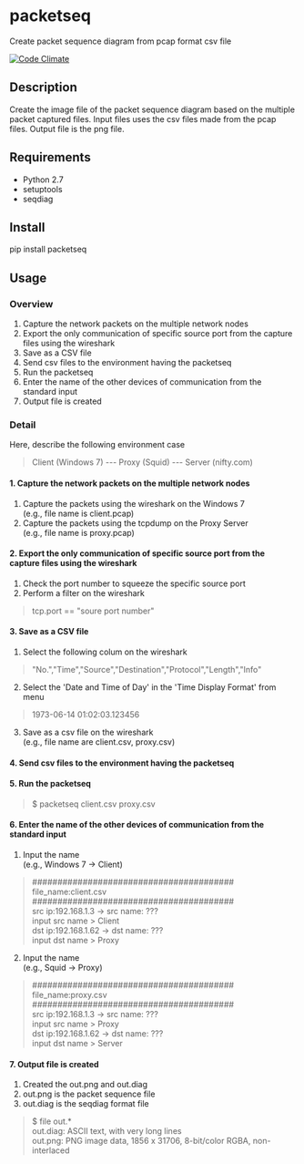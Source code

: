 # packetseq
Create packet sequence diagram from pcap format csv file

[![Code Climate](https://codeclimate.com/repos/57ff5817e3bc270794005139/badges/1d9ff0fb1887c35cb28f/gpa.svg)](https://codeclimate.com/repos/57ff5817e3bc270794005139/feed)

## Description
Create the image file of the packet sequence diagram based on the multiple packet captured files.
Input files uses the csv files made from the pcap files.
Output file is the png file.

## Requirements
* Python 2.7
* setuptools
* seqdiag

## Install
pip install packetseq

## Usage

### Overview
1. Capture the network packets on the multiple network nodes  
2. Export the only communication of specific source port from the capture files using the wireshark  
3. Save as a CSV file
4. Send csv files to the environment having the packetseq
5. Run the packetseq
6. Enter the name of the other devices of communication from the standard input  
7. Output file is created

### Detail

Here, describe the following environment case
> Client (Windows 7) --- Proxy (Squid) --- Server (nifty.com)

#### 1. Capture the network packets on the multiple network nodes  

1. Capture the packets using the wireshark on the Windows 7  
(e.g., file name is client.pcap)
2. Capture the packets using the tcpdump on the Proxy Server  
(e.g., file name is proxy.pcap)

#### 2. Export the only communication of specific source port from the capture files using the wireshark  

1. Check the port number to squeeze the specific source port
2. Perform a filter on the wireshark  

> tcp.port == "soure port number"

#### 3. Save as a CSV file

1. Select the following colum on the wireshark

> "No.","Time","Source","Destination","Protocol","Length","Info"  

2. Select the 'Date and Time of Day' in the 'Time Display Format' from menu

> 1973-06-14 01:02:03.123456  

3. Save as a csv file on the wireshark  
(e.g., file name are client.csv, proxy.csv)

#### 4. Send csv files to the environment having the packetseq

#### 5. Run the packetseq

> $ packetseq client.csv proxy.csv

#### 6. Enter the name of the other devices of communication from the standard input  

1. Input the name  
(e.g., Windows 7 -> Client)

> \########################################  
> file_name:client.csv  
> \########################################  
> src ip:192.168.1.3 -> src name: ???  
> input src name > Client  
> dst ip:192.168.1.62 -> dst name: ???  
> input dst name > Proxy  

2. Input the name  
(e.g., Squid -> Proxy)

> \########################################  
> file_name:proxy.csv  
> \########################################  
> src ip:192.168.1.3 -> src name: ???  
> input src name > Proxy  
> dst ip:192.168.1.62 -> dst name: ???  
> input dst name > Server  

#### 7. Output file is created

1. Created the out.png and out.diag  
2. out.png is the packet sequence file  
3. out.diag is the seqdiag format file  

> $ file out.*  
out.diag: ASCII text, with very long lines  
out.png:  PNG image data, 1856 x 31706, 8-bit/color RGBA, non-interlaced  


